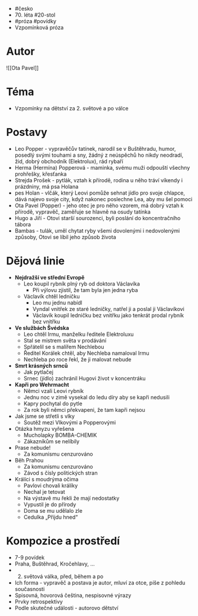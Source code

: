 - #česko
- 70\. léta #20-stol
- #próza #povídky
- Vzpomínková próza
# Autor
![[Ota Pavel]]
# Téma
- Vzpomínky na dětství za 2. světové a po válce
# Postavy
- Leo Popper - vypravěčův tatínek, narodil se v Buštěhradu, humor, posedlý svými touhami a sny, žádný z neúspěchů ho nikdy neodradí, žid, dobrý obchodník (Elektrolux), rád rybaří
- Herma (Hermína) Popperová - maminka, svému muži odpouští všechny prohřešky, křesťanka
- Strejda Prošek - pytlák, vztah k přírodě, rodina u něho tráví víkendy i prázdniny, má psa Holana
- pes Holan - vlčák, který Leovi pomůže sehnat jídlo pro svoje chlapce, dává najevo svoje city, když nakonec poslechne Lea, aby mu šel pomoci
- Ota Pavel (Popper) - jeho otec je pro něho vzorem, má dobrý vztah k přírodě, vypravěč, zaměřuje se hlavně na osudy tatínka
- Hugo a Jiří - Otovi starší sourozenci, byli poslání do koncentračního tábora
- Bambas - tulák, uměl chytat ryby všemi dovolenými i nedovolenými způsoby, Otovi se líbil jeho způsob života
# Dějová linie
- **Nejdražší ve střední Evropě**
	- Leo koupil rybník plný ryb od doktora Václavíka 
		- Při výlovu zjistil, že tam byla jen jedna ryba
	- Václavík chtěl ledničku
		- Leo mu jednu nabídl
		- Vyndal vnitřek ze staré ledničky, natřel ji a poslal ji Václavíkovi
		- Václavík koupil ledničku bez vnitřku jako tenkrát prodal rybník bez vnitřku
- **Ve službách Švédska**
	- Leo chtěl Irmu, manželku ředitele Elektroluxu
	- Stal se mistrem světa v prodávání
	- Spřátelil se s malířem Nechlebou
	- Ředitel Korálek chtěl, aby Nechleba namaloval Irmu
	- Nechleba po roce řekl, že ji malovat nebude
- **Smrt krásných srnců**
	- Jak pytlačej
	- Srnec (jídlo) zachránil Hugovi život v koncentráku
- **Kapři pro Wehrmacht**
	- Němci vzali Leovi rybník
	- Jednu noc v zimě vysekal do ledu díry aby se kapři nedusili
	- Kapry pochytal do pytle
	- Za rok byli němci překvapeni, že tam kapři nejsou
- Jak jsme se střetli s vlky
	- Soutěž mezi Vlkovými a Popperovými
- Otázka hmyzu vyřešena
	- Mucholapky BOMBA-CHEMIK
	- Zákazníkům se nelíbily
- Prase nebude!
	- Za komunismu cenzurováno
- Běh Prahou
	- Za komunismu cenzurováno
	- Závod s čísly politických stran
- Králíci s moudrýma očima
	- Pavlovi chovali králíky
	- Nechal je tetovat
	- Na výstavě mu řekli že mají nedostatky
	- Vypustil je do přírody
	- Doma se mu udělalo zle
	- Cedulka „Přijdu hned“
# Kompozice a prostředí
- 7-9 povídek
- Praha, Buštěhrad, Kročehlavy, ...
- 2. světová válka, před, během a po
- Ich forma - vypravěč a postava je autor, mluví za otce, píše z pohledu současnosti
- Spisovná, hovorová čeština, nespisovné výrazy
- Prvky retrospektivy
- Podle skutečné události - autorovo dětství
